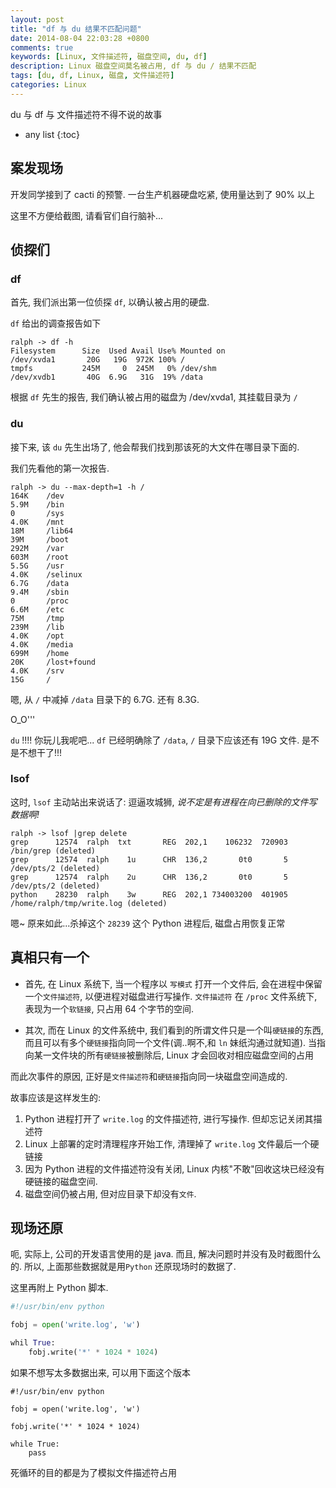 ```yaml
---
layout: post
title: "df 与 du 结果不匹配问题"
date: 2014-08-04 22:03:28 +0800
comments: true
keywords: [Linux, 文件描述符, 磁盘空间, du, df]
description: Linux 磁盘空间莫名被占用, df 与 du / 结果不匹配
tags: [du, df, Linux, 磁盘, 文件描述符]
categories: Linux
---
```


du 与 df 与 文件描述符不得不说的故事

<!--more-->
* any list
{:toc}


## 案发现场

开发同学接到了 cacti 的预警. 一台生产机器硬盘吃紧, 使用量达到了 90% 以上

这里不方便给截图, 请看官们自行脑补...

## 侦探们

### df
首先, 我们派出第一位侦探 `df`, 以确认被占用的硬盘.

`df` 给出的调查报告如下

```
ralph -> df -h
Filesystem      Size  Used Avail Use% Mounted on
/dev/xvda1       20G   19G  972K 100% /
tmpfs           245M     0  245M   0% /dev/shm
/dev/xvdb1       40G  6.9G   31G  19% /data
```

根据 `df` 先生的报告, 我们确认被占用的磁盘为 /dev/xvda1, 其挂载目录为 `/`

### du

接下来, 该 `du` 先生出场了, 他会帮我们找到那该死的大文件在哪目录下面的.

我们先看他的第一次报告.

```
ralph -> du --max-depth=1 -h /
164K    /dev
5.9M    /bin
0       /sys
4.0K    /mnt
18M     /lib64
39M     /boot
292M    /var
603M    /root
5.5G    /usr
4.0K    /selinux
6.7G    /data
9.4M    /sbin
0       /proc
6.6M    /etc
75M     /tmp
239M    /lib
4.0K    /opt
4.0K    /media
699M    /home
20K     /lost+found
4.0K    /srv
15G     /
```

嗯, 从 `/` 中减掉 `/data` 目录下的 6.7G. 还有 8.3G.

O_O'''

`du` !!!! 你玩儿我呢吧... `df` 已经明确除了 `/data`, `/` 目录下应该还有 19G 文件. 是不是不想干了!!!

### lsof

这时, `lsof` 主动站出来说话了: 逗逼攻城狮, *说不定是有进程在向已删除的文件写数据啊!*

```
ralph -> lsof |grep delete
grep      12574  ralph  txt       REG  202,1    106232  720903 /bin/grep (deleted)
grep      12574  ralph    1u      CHR  136,2       0t0       5 /dev/pts/2 (deleted)
grep      12574  ralph    2u      CHR  136,2       0t0       5 /dev/pts/2 (deleted)
python    28230  ralph    3w      REG  202,1 734003200  401905 /home/ralph/tmp/write.log (deleted)
```

嗯~ 原来如此...杀掉这个 `28239` 这个 Python 进程后, 磁盘占用恢复正常

## 真相只有一个

* 首先, 在 Linux 系统下, 当一个程序以 `写模式` 打开一个文件后, 会在进程中保留一个`文件描述符`, 以便进程对磁盘进行写操作. `文件描述符` 在 `/proc` 文件系统下, 表现为一个`软链接`, 只占用 64 个字节的空间.

* 其次, 而在 Linux 的文件系统中, 我们看到的所谓文件只是一个叫`硬链接`的东西, 而且可以有多个`硬链接`指向同一个文件(调..啊不,和 `ln` 妹纸沟通过就知道). 当指向某一文件块的所有`硬链接`被删除后, Linux 才会回收对相应磁盘空间的占用

而此次事件的原因, 正好是`文件描述符`和`硬链接`指向同一块磁盘空间造成的.

故事应该是这样发生的:

1. Python 进程打开了 `write.log` 的文件描述符, 进行写操作. 但却忘记关闭其描述符   
2. Linux 上部署的定时清理程序开始工作, 清理掉了 `write.log` 文件最后一个硬链接
3. 因为 Python 进程的文件描述符没有关闭, Linux 内核"不敢"回收这块已经没有硬链接的磁盘空间.
4. 磁盘空间仍被占用, 但对应目录下却没有`文件`.


## 现场还原

呃, 实际上, 公司的开发语言使用的是 java. 而且, 解决问题时并没有及时截图什么的. 所以, 上面那些数据就是用`Python` 还原现场时的数据了.

这里再附上 Python 脚本.

```python
#!/usr/bin/env python

fobj = open('write.log', 'w')

whil True:
    fobj.write('*' * 1024 * 1024)
```

如果不想写太多数据出来, 可以用下面这个版本

```
#!/usr/bin/env python

fobj = open('write.log', 'w')

fobj.write('*' * 1024 * 1024)

while True:
    pass
```

死循环的目的都是为了模拟文件描述符占用

